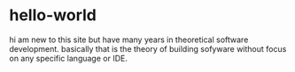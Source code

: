 # hello-world
hi am new to this site but have many years in theoretical software development. basically that is the theory of building sofyware without focus on any specific language or IDE.
